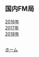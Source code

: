 ## 国内FM局
[2016年](https://jj1guj.github.io/bcl/japan/FM_2016)  
[2017年](https://jj1guj.github.io/bcl/japan/FM_2017)  
[2018年](https://jj1guj.github.io/bcl/japan/FM_2018)  
<br>

 [ホーム](https://jj1guj.github.io)
